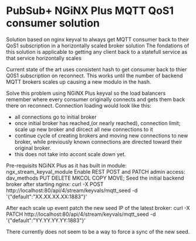 # PubSub+ NGiNX Plus MQTT QoS1 consumer solution
Solution based on nginx keyval to always get MQTT consumer back to their QoS1 subscription in a horizontally scaled broker solution
The fondations of this solution is applicable to getting any client back to a statefull service as that service horizontally scales

Current state of the art uses consistent hash to get consumer back to thier Q0S1 subscription on reconnect.  This works until the number of backend MQTT brokers scales up causing a new modulo in the hash.

Solve this problem using NGiNX Plus keyval so the load balancers remember where every consumer originally connects and gets them back there on reconnect.  Connection loading would look like this:
 - all connections go to initial broker
 - once initial broker has reached,(or nearly reached), connection limit; scale up new broker and dircect all new connections to it
 - continue cycle of creating brokers and moving new connections to new broker, while previously known connections are directed toward their original broker.
 - this does not take into accont scale down yet. 

Pre-requisits
NGiNX Plus as it has built in module: ngx_stream_keyval_module
Enable REST POST and PATCH admin access:  dav_methods PUT DELETE MKCOL COPY MOVE;
Seed the initial backend broker after starting nginx: curl -X POST http://localhost:80/api/4/stream/keyvals/mqtt_seed -d '{"default":"XX.XX.XX.XX:1883"}'

After each scale up event patch the new seed IP of the latest broker: curl -X PATCH http://localhost:80/api/4/stream/keyvals/mqtt_seed -d '{"default":"YY.YY.YY.YY:1883"}'

There currently does not seem to be a way to force a sync of the new seed.

